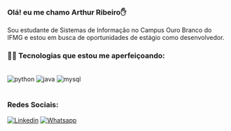 ### Olá! eu me chamo Arthur Ribeiro✋

Sou estudante de Sistemas de Informação no Campus Ouro Branco do IFMG e estou em busca de oportunidades de estágio como desenvolvedor.


### 👨‍💻 Tecnologias que estou me aperfeiçoando:

<div style="display: inline_block"><br/>


<img align="center" alt="python" src="https://img.shields.io/badge/python-3670A0?style=for-the-badge&logo=python&logoColor=ffdd54">
<img align="center" alt="java" src="https://img.shields.io/badge/Java-ED8B00?style=for-the-badge&logo=openjdk&logoColor=white">
<img align="center" alt="mysql" src="https://img.shields.io/badge/MySQL-00000F?style=for-the-badge&logo=mysql&logoColor=white">
</div><br>

### Redes Sociais:


[![Linkedin](https://img.shields.io/badge/LinkedIn-0077B5?style=for-the-badge&logo=linkedin&logoColor=white)](https://www.linkedin.com/in/arthurribeirogray/) [![Whatsapp](https://img.shields.io/badge/WhatsApp-25D366?style=for-the-badge&logo=whatsapp&logoColor=white)](https://wa.me/+5531984785648)



